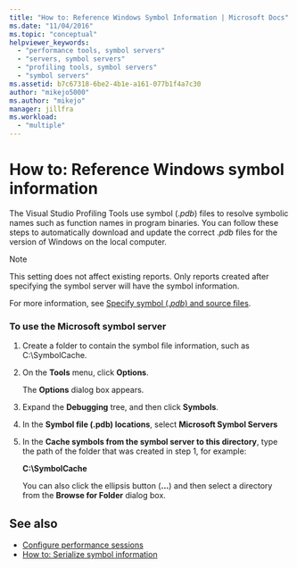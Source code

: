 ```yaml
---
title: "How to: Reference Windows Symbol Information | Microsoft Docs"
ms.date: "11/04/2016"
ms.topic: "conceptual"
helpviewer_keywords:
  - "performance tools, symbol servers"
  - "servers, symbol servers"
  - "profiling tools, symbol servers"
  - "symbol servers"
ms.assetid: b7c67318-6be2-4b1e-a161-077b1f4a7c30
author: "mikejo5000"
ms.author: "mikejo"
manager: jillfra
ms.workload:
  - "multiple"
---
```

# How to: Reference Windows symbol information
The Visual Studio Profiling Tools use symbol (.*pdb*) files to resolve symbolic names such as function names in program binaries. You can follow these steps to automatically download and update the correct .*pdb* files for the version of Windows on the local computer.

> [!NOTE]
>  This setting does not affect existing reports. Only reports created after specifying the symbol server will have the symbol information.

 For more information, see [Specify symbol (.*pdb*) and source files](../debugger/specify-symbol-dot-pdb-and-source-files-in-the-visual-studio-debugger.md).

### To use the Microsoft symbol server

1.  Create a folder to contain the symbol file information, such as C:\SymbolCache.

2.  On the **Tools** menu, click **Options**.

     The **Options** dialog box appears.

3.  Expand the **Debugging** tree, and then click **Symbols**.

4.  In the **Symbol file (.pdb) locations**, select **Microsoft Symbol Servers**

5.  In the **Cache symbols from the symbol server to this directory**, type the path of the folder that was created in step 1, for example:

     **C:\SymbolCache**

     You can also click the ellipsis button (**...**) and then select a directory from the **Browse for Folder** dialog box.

## See also
- [Configure performance sessions](../profiling/configuring-performance-sessions.md)
- [How to: Serialize symbol information](../profiling/how-to-serialize-symbol-information.md)